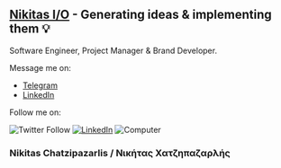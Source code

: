 ## [Nikitas I/O](https://nikitas.io) - Generating ideas & implementing them 💡
Software Engineer, Project Manager & Brand Developer. 


Message me on:
- [Telegram](https://t.me/nikitas_io)
- [LinkedIn](https://www.linkedin.com/in/nikitas-io/)


Follow me on:

![Twitter Follow](https://img.shields.io/twitter/follow/nikitas_io?label=Twitter&style=social)
[![LinkedIn][linkedin-shield]][linkedin-url]
![Computer](https://user-images.githubusercontent.com/22666742/117654012-d9621e00-b19d-11eb-8e3c-c1a03c13acfb.gif)
### Nikitas Chatzipazarlis / Νικήτας Χατζηπαζαρλής

[linkedin-shield]: https://img.shields.io/badge/-LinkedIn-black.svg?style=flat-square&logo=linkedin&colorB=555
[linkedin-url]: https://linkedin.com/in/nikitas-io



<!--
**Nikitas-io/Nikitas-io** is a ✨ _special_ ✨ repository because its `README.md` (this file) appears on your GitHub profile.

Here are some ideas to get you started:

- 🔭 I’m currently working on ...
- 🌱 I’m currently learning ...
- 👯 I’m looking to collaborate on ...
- 🤔 I’m looking for help with ...
- 💬 Ask me about ...
- 📫 How to reach me: ...
- 😄 Pronouns: ...
- ⚡ Fun fact: ...
-->
